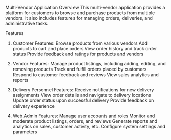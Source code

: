Multi-Vendor Application
Overview
This multi-vendor application provides a platform for customers to browse and purchase products from multiple vendors. It also includes features for managing orders, deliveries, and administrative tasks.

Features

1. Customer Features:
Browse products from various vendors
Add products to cart and place orders
View order history and track order status
Provide feedback and ratings for products and vendors

2. Vendor Features:
Manage product listings, including adding, editing, and removing products
Track and fulfill orders placed by customers
Respond to customer feedback and reviews
View sales analytics and reports


3. Delivery Personnel Features:
Receive notifications for new delivery assignments
View order details and navigate to delivery locations
Update order status upon successful delivery
Provide feedback on delivery experience

4. Web Admin Features:
Manage user accounts and roles
Monitor and moderate product listings, orders, and reviews
Generate reports and analytics on sales, customer activity, etc.
Configure system settings and parameters

